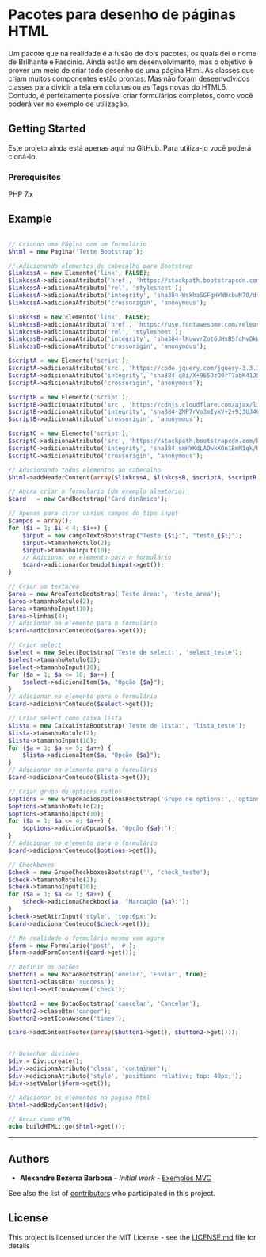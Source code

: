 # Pacotes para desenho de páginas HTML

Um pacote que na realidade é a fusão de dois pacotes, os quais dei o nome de Brilhante e Fascinio. Ainda estão em desenvolvimento,
mas o objetivo é prover um meio de criar todo desenho de uma página Html. As classes que criam muitos componentes estão prontas.
Mas não foram deseenvolvidos classes para dividir a tela em colunas ou as Tags novas do HTML5. Contudo, é perfeitamente possivel
criar formulários completos, como você poderá ver no exemplo de utilização.

## Getting Started

Este projeto ainda está apenas aqui no GitHub. Para utiliza-lo você poderá cloná-lo.

### Prerequisites

PHP 7.x

## Example 

```php

// Criando uma Página com um formulário
$html = new Pagina('Teste Bootstrap');

// Adicionando elementos de cabecalho para Bootstrap
$linkcssA = new Elemento('link', FALSE);
$linkcssA->adicionaAtributo('href', 'https://stackpath.bootstrapcdn.com/bootstrap/4.1.1/css/bootstrap.min.css');
$linkcssA->adicionaAtributo('rel', 'stylesheet');
$linkcssA->adicionaAtributo('integrity', 'sha384-WskhaSGFgHYWDcbwN70/dfYBj47jz9qbsMId/iRN3ewGhXQFZCSftd1LZCfmhktB');
$linkcssA->adicionaAtributo('crossorigin', 'anonymous');

$linkcssB = new Elemento('link', FALSE);
$linkcssB->adicionaAtributo('href', 'https://use.fontawesome.com/releases/v5.1.0/css/all.css');
$linkcssB->adicionaAtributo('rel', 'stylesheet');
$linkcssB->adicionaAtributo('integrity', 'sha384-lKuwvrZot6UHsBSfcMvOkWwlCMgc0TaWr+30HWe3a4ltaBwTZhyTEggF5tJv8tbt');
$linkcssB->adicionaAtributo('crossorigin', 'anonymous');

$scriptA = new Elemento('script');
$scriptA->adicionaAtributo('src', 'https://code.jquery.com/jquery-3.3.1.slim.min.js');
$scriptA->adicionaAtributo('integrity', 'sha384-q8i/X+965DzO0rT7abK41JStQIAqVgRVzpbzo5smXKp4YfRvH+8abtTE1Pi6jizo');
$scriptA->adicionaAtributo('crossorigin', 'anonymous');

$scriptB = new Elemento('script');
$scriptB->adicionaAtributo('src', 'https://cdnjs.cloudflare.com/ajax/libs/popper.js/1.14.3/umd/popper.min.js');
$scriptB->adicionaAtributo('integrity', 'sha384-ZMP7rVo3mIykV+2+9J3UJ46jBk0WLaUAdn689aCwoqbBJiSnjAK/l8WvCWPIPm49');
$scriptB->adicionaAtributo('crossorigin', 'anonymous');

$scriptC = new Elemento('script');
$scriptC->adicionaAtributo('src', 'https://stackpath.bootstrapcdn.com/bootstrap/4.1.1/js/bootstrap.min.js');
$scriptC->adicionaAtributo('integrity', 'sha384-smHYKdLADwkXOn1EmN1qk/HfnUcbVRZyYmZ4qpPea6sjB/pTJ0euyQp0Mk8ck+5T');
$scriptC->adicionaAtributo('crossorigin', 'anonymous');

// Adicionando todos elementos ao cabecalho
$html->addHeaderContent(array($linkcssA, $linkcssB, $scriptA, $scriptB, $scriptC));

// Agora criar o formulario (Um exemplo aleatorio)
$card   = new CardBootstrap('Card dinâmico');

// Apenas para cirar varios campos do tipo input
$campos = array();
for ($i = 1; $i < 4; $i++) {
    $input = new campoTextoBootstrap("Teste {$i}:", "teste_{$i}");
    $input->tamanhoRotulo(2);
    $input->tamanhoInput(10);
    // Adicionar no elemento para o formulário
    $card->adicionarConteudo($input->get());
}

// Criar um textarea
$area = new AreaTextoBootstrap('Teste área:', 'teste_area');
$area->tamanhoRotulo(2);
$area->tamanhoInput(10);
$area->linhas(4);
// Adicionar no elemento para o formulário
$card->adicionarConteudo($area->get());

// Criar select
$select = new SelectBootstrap('Teste de select:', 'select_teste');
$select->tamanhoRotulo(2);
$select->tamanhoInput(10);
for ($a = 1; $a <= 10; $a++) {
    $select->adicionaItem($a, "Opção {$a}");
}
// Adicionar no elemento para o formulário
$card->adicionarConteudo($select->get());

// Criar select como caixa lista
$lista = new CaixaListaBootstrap('Teste de lista:', 'lista_teste');
$lista->tamanhoRotulo(2);
$lista->tamanhoInput(10);
for ($a = 1; $a <= 5; $a++) {
    $lista->adicionaItem($a, "Opção {$a}");
}
// Adicionar no elemento para o formulário
$card->adicionarConteudo($lista->get());

// Criar grupo de options radios
$options = new GrupoRadiosOptionsBootstrap('Grupo de options:', 'option_teste');
$options->tamanhoRotulo(2);
$options->tamanhoInput(10);
for ($a = 1; $a <= 4; $a++) {
    $options->adicionaOpcao($a, "Opção {$a}:");
}
// Adicionar no elemento para o formulário
$card->adicionarConteudo($options->get());

// Checkboxes
$check = new GrupoCheckboxesBootstrap('', 'check_teste');
$check->tamanhoRotulo(2);
$check->tamanhoInput(10);
for ($a = 1; $a <= 1; $a++) {
    $check->adicionaCheckbox($a, "Marcação {$a}:");
}
$check->setAttrInput('style', 'top:6px;');
$card->adicionarConteudo($check->get());

// Na realidade o formulário mesmo vem agora
$form = new Formulario('post', '#');
$form->addFormContent($card->get());

// Definir os botões
$button1 = new BotaoBootstrap('enviar', 'Enviar', true);
$button1->classBtn('success');
$button1->setIconAwsome('check');

$button2 = new BotaoBootstrap('cancelar', 'Cancelar');
$button2->classBtn('danger');
$button2->setIconAwsome('times');

$card->addContentFooter(array($button1->get(), $button2->get()));


// Desenhar divisões
$div = Div::create();
$div->adicionaAtributo('class', 'container');
$div->adicionaAtributo('style', 'position: relative; top: 40px;');
$div->setValor($form->get());

// Adicionar os elementos na pagina html
$html->addBodyContent($div);

// Gerar como HTML
echo buildHTML::go($html->get());
```

---

## Authors

* **Alexandre Bezerra Barbosa** - *Initial work* - [Exemplos MVC](https://github.com/alxbbarbosa)

See also the list of [contributors](https://github.com/your/project/contributors) who participated in this project.

## License

This project is licensed under the MIT License - see the [LICENSE.md](LICENSE.md) file for details
